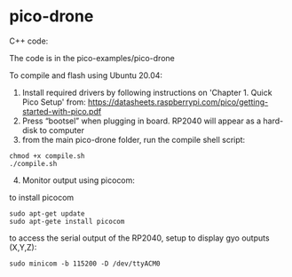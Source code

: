 # pico-drone

C++ code:

The code is in the pico-examples/pico-drone

To compile and flash using Ubuntu 20.04:

1.	Install required drivers by following instructions on 'Chapter 1. Quick Pico Setup' from: https://datasheets.raspberrypi.com/pico/getting-started-with-pico.pdf
2.	Press “bootsel” when plugging in board. RP2040 will appear as a hard-disk to computer
3.  from the main pico-drone folder, run the compile shell script: 
```
chmod +x compile.sh
./compile.sh
```
4.  Monitor output using picocom:

to install picocom
```
sudo apt-get update
sudo apt-gete install picocom
```
to access the serial output of the RP2040, setup to display gyo outputs (X,Y,Z):
```
sudo minicom -b 115200 -D /dev/ttyACM0
```
